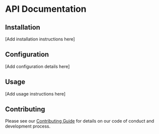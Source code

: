 # API Documentation

## Installation

[Add installation instructions here]

## Configuration

[Add configuration details here]

## Usage

[Add usage instructions here]

## Contributing

Please see our [Contributing Guide](/Users/allan/Projects/iota/docs/api/../../CONTRIBUTING.md) for details on our code of conduct and development process.
